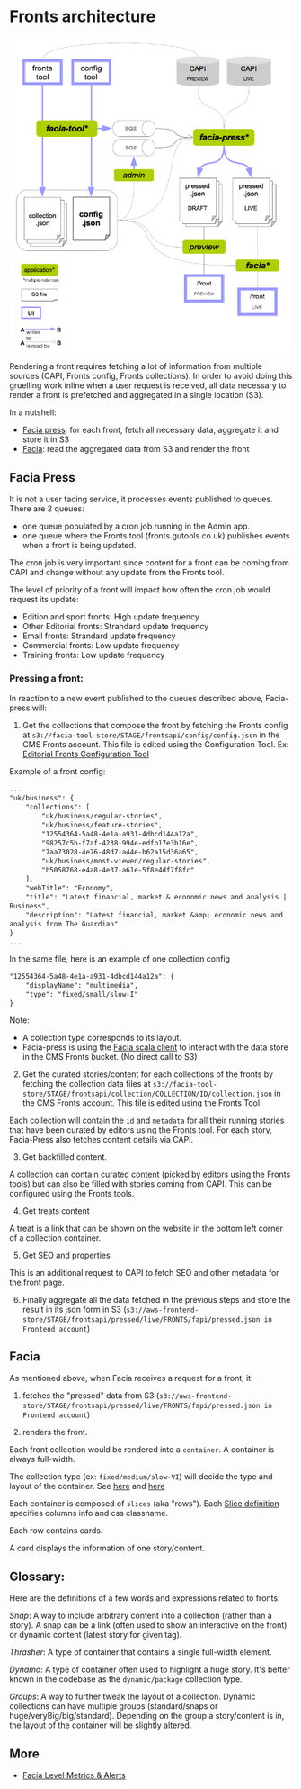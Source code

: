 # Fronts architecture

![Fronts architecture](images/fronts-archirecture.png)

Rendering a front requires fetching a lot of information from multiple sources (CAPI, Fronts config, Fronts collections). In order to avoid doing this gruelling work inline when a user request is received, all data necessary to render a front is prefetched and aggregated in a single location (S3). 

In a nutshell:
- [Facia press](#facia-press): for each front, fetch all necessary data, aggregate it and store it in S3
- [Facia](#facia): read the aggregated data from S3 and render the front

## Facia Press
It is not a user facing service, it processes events published to queues.
There are 2 queues:
- one queue populated by a cron job running in the Admin app.
- one queue where the Fronts tool (fronts.gutools.co.uk) publishes events when a front is being updated.

The cron job is very important since content for a front can be coming from CAPI and change without any update from the Fronts tool.

The level of priority of a front will impact how often the cron job would request its update:
- Edition and sport fronts: High update frequency
- Other Editorial fronts: Strandard update frequency
- Email fronts: Strandard update frequency
- Commercial fronts: Low update frequency
- Training fronts: Low update frequency

### Pressing a front:
In reaction to a new event published to the queues described above, Facia-press will:

1. Get the collections that compose the front by fetching the Fronts config at `s3://facia-tool-store/STAGE/frontsapi/config/config.json` in the CMS Fronts account. This file is edited using the Configuration Tool. Ex: [Editorial Fronts Configuration Tool](https://fronts.gutools.co.uk/editorial/config)

Example of a front config:
```
...
"uk/business": {
    "collections": [
        "uk/business/regular-stories",
        "uk/business/feature-stories",
        "12554364-5a48-4e1a-a931-4dbcd144a12a",
        "98257c5b-f7af-4238-994e-edfb17e3b16e",
        "7aa73028-4e76-48d7-a44e-b62a15d36a65",
        "uk/business/most-viewed/regular-stories",
        "b5058768-e4a8-4e37-a61e-5f8e4df7f8fc"
    ],
    "webTitle": "Economy",
    "title": "Latest financial, market & economic news and analysis | Business",
    "description": "Latest financial, market &amp; economic news and analysis from The Guardian"
}
...
```

In the same file, here is an example of one collection config
```
"12554364-5a48-4e1a-a931-4dbcd144a12a": {
    "displayName": "multimedia",
    "type": "fixed/small/slow-I"
}
```
Note: 
- A collection type corresponds to its layout.
- Facia-press is using the [Facia scala client](https://github.com/guardian/facia-scala-client) to interact with the data store in the CMS Fronts bucket. (No direct call to S3)

2. Get the curated stories/content for each collections of the fronts by fetching the collection data files at `s3://facia-tool-store/STAGE/frontsapi/collection/COLLECTION/ID/collection.json` in the CMS Fronts account. This file is edited using the Fronts Tool

Each collection will contain the `id` and `metadata` for all their running stories that have been curated by editors using the Fronts tool.
For each story, Facia-Press also fetches content details via CAPI.

3. Get backfilled content.

A collection can contain curated content (picked by editors using the Fronts tools) but can also be filled with stories coming from CAPI.  This can be configured using the Fronts tools.

4. Get treats content

A treat is a link that can be shown on the website in the bottom left corner of a collection container.

5. Get SEO and properties

This is an additional request to CAPI to fetch SEO and other metadata for the front page.

6. Finally aggregate all the data fetched in the previous steps and store the result in its json form in S3 (`s3://aws-frontend-store/STAGE/frontsapi/pressed/live/FRONTS/fapi/pressed.json in Frontend account`)

## Facia

As mentioned above, when Facia receives a request for a front, it:

1. fetches the "pressed" data from S3 (`s3://aws-frontend-store/STAGE/frontsapi/pressed/live/FRONTS/fapi/pressed.json in Frontend account`)

2. renders the front.

Each front collection would be rendered into a `container`. A container is always full-width.

The collection type (ex: `fixed/medium/slow-VI`) will decide the type and layout of the container. See [here](https://github.com/guardian/frontend/blob/master/common/app/slices/FixedContainers.scala#L79) and [here](https://github.com/guardian/frontend/blob/master/common/app/slices/Container.scala#L9)

Each container is composed of `slices` (aka "rows"). Each [Slice definition](https://github.com/guardian/frontend/blob/master/common/app/slices/Slice.scala) specifies columns info and css classname.

Each row contains cards.

A card displays the information of one story/content.

## Glossary:

Here are the definitions of a few words and expressions related to fronts:

_Snap_:
A way to include arbitrary content into a collection (rather than a story). 
A snap can be a link (often used to show an interactive on the front) or dynamic content (latest story for given tag).

_Thrasher_:
A type of container that contains a single full-width element.

_Dynamo_:
A type of container often used to highlight a huge story. It's better known in the codebase as the `dynamic/package` collection type.

_Groups_:
A way to further tweak the layout of a collection. Dynamic collections can have multiple groups (standard/snaps or huge/veryBig/big/standard). Depending on the group a story/content is in, the layout of the container will be slightly altered.

## More

- [Facia Level Metrics & Alerts](facia/facia-monitoring.md)
